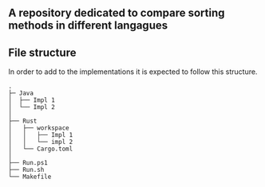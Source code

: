 ## A repository dedicated to compare sorting methods in different langagues

## File structure

In order to add to the implementations it is expected to follow this structure.
```
.
├─ Java
│  ├── Impl 1
│  └── Impl 2
│
├── Rust
│   ├── workspace
│   │   ├── Impl 1
│   │   └── impl 2
│   └── Cargo.toml
│
├── Run.ps1
├── Run.sh
└── Makefile
```
